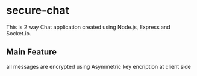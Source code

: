 # secure-chat
This is 2 way Chat application created using Node.js, Express and Socket.io.
## Main Feature
all messages are encrypted using Asymmetric key encription at client side
